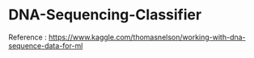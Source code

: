 # DNA-Sequencing-Classifier

Reference : https://www.kaggle.com/thomasnelson/working-with-dna-sequence-data-for-ml

